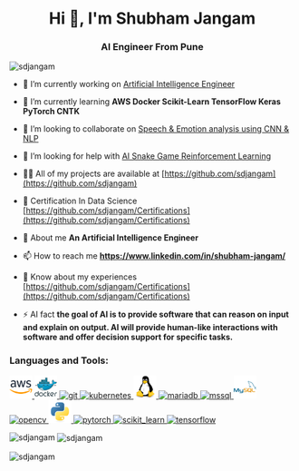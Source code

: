 <h1 align="center">Hi 👋, I'm Shubham Jangam</h1>
<h3 align="center">AI Engineer From Pune</h3>

<p align="left"> <img src="https://komarev.com/ghpvc/?username=sdjangam&label=Profile%20views&color=0e75b6&style=flat" alt="sdjangam" /> </p>

- 🔭 I’m currently working on [Artificial Intelligence Engineer](https://github.com/sdjangam/Machine-learning-)

- 🌱 I’m currently learning **AWS Docker Scikit-Learn TensorFlow Keras PyTorch CNTK**

- 👯 I’m looking to collaborate on [Speech & Emotion analysis using CNN & NLP](https://github.com/sdjangam/Machine-learning-/tree/master/Artificial%20Intelligence/chatbot%20using%20DialogFlow)

- 🤝 I’m looking for help with [AI Snake Game Reinforcement Learning](https://github.com/sdjangam/Machine-learning-/tree/master/Artificial%20Intelligence/chatbot%20using%20DialogFlow)

- 👨‍💻 All of my projects are available at [https://github.com/sdjangam](https://github.com/sdjangam)

- 📄 Certification In Data Science [https://github.com/sdjangam/Certifications](https://github.com/sdjangam/Certifications)

- 💬 About me **An Artificial Intelligence Engineer**

- 📫 How to reach me **https://www.linkedin.com/in/shubham-jangam/**

- 📄 Know about my experiences [https://github.com/sdjangam/Certifications](https://github.com/sdjangam/Certifications)

- ⚡ AI fact **the goal of AI is to provide software that can reason on input and explain on output. AI will provide human-like interactions with software and offer decision support for specific tasks.**


<h3 align="left">Languages and Tools:</h3>
<p align="left"> <a href="https://aws.amazon.com" target="_blank"> <img src="https://raw.githubusercontent.com/devicons/devicon/master/icons/amazonwebservices/amazonwebservices-original-wordmark.svg" alt="aws" width="40" height="40"/> </a> <a href="https://www.docker.com/" target="_blank"> <img src="https://raw.githubusercontent.com/devicons/devicon/master/icons/docker/docker-original-wordmark.svg" alt="docker" width="40" height="40"/> </a> <a href="https://git-scm.com/" target="_blank"> <img src="https://www.vectorlogo.zone/logos/git-scm/git-scm-icon.svg" alt="git" width="40" height="40"/> </a> <a href="https://kubernetes.io" target="_blank"> <img src="https://www.vectorlogo.zone/logos/kubernetes/kubernetes-icon.svg" alt="kubernetes" width="40" height="40"/> </a> <a href="https://www.linux.org/" target="_blank"> <img src="https://raw.githubusercontent.com/devicons/devicon/master/icons/linux/linux-original.svg" alt="linux" width="40" height="40"/> </a> <a href="https://mariadb.org/" target="_blank"> <img src="https://www.vectorlogo.zone/logos/mariadb/mariadb-icon.svg" alt="mariadb" width="40" height="40"/> </a> <a href="https://www.microsoft.com/en-us/sql-server" target="_blank"> <img src="https://cdn.worldvectorlogo.com/logos/microsoft-sql-server.svg" alt="mssql" width="40" height="40"/> </a> <a href="https://www.mysql.com/" target="_blank"> <img src="https://raw.githubusercontent.com/devicons/devicon/master/icons/mysql/mysql-original-wordmark.svg" alt="mysql" width="40" height="40"/> </a> <a href="https://opencv.org/" target="_blank"> <img src="https://www.vectorlogo.zone/logos/opencv/opencv-icon.svg" alt="opencv" width="40" height="40"/> </a> <a href="https://www.python.org" target="_blank"> <img src="https://raw.githubusercontent.com/devicons/devicon/master/icons/python/python-original.svg" alt="python" width="40" height="40"/> </a> <a href="https://pytorch.org/" target="_blank"> <img src="https://www.vectorlogo.zone/logos/pytorch/pytorch-icon.svg" alt="pytorch" width="40" height="40"/> </a> <a href="https://scikit-learn.org/" target="_blank"> <img src="https://upload.wikimedia.org/wikipedia/commons/0/05/Scikit_learn_logo_small.svg" alt="scikit_learn" width="40" height="40"/> </a> <a href="https://www.tensorflow.org" target="_blank"> <img src="https://www.vectorlogo.zone/logos/tensorflow/tensorflow-icon.svg" alt="tensorflow" width="40" height="40"/> </a> </p>

<p><img align="left" src="https://github-readme-stats.vercel.app/api/top-langs?username=sdjangam&show_icons=true&locale=en&layout=compact" alt="sdjangam" /></p>

<p>&nbsp;<img align="center" src="https://github-readme-stats.vercel.app/api?username=sdjangam&show_icons=true&locale=en" alt="sdjangam" /></p>

<p><img align="center" src="https://github-readme-streak-stats.herokuapp.com/?user=sdjangam&" alt="sdjangam" /></p>
